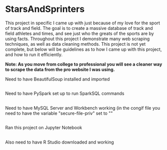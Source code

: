# StarsAndSprinters
This project in specific I came up with just because of my love for the sport of track and field. The goal is to create a massive database of track and field athletes and times, and see just who the greats of the sports are by using facts. Throughout this project I demonstrate many web scraping techniques, as well as data cleaning methods. This project is not yet complete, but below will be guidelines as to how I came up with this project, and how to run it efficiently. 

**Note: As you move from college to professional you will see a cleaner way to scrape the data from the pro website I was using.**

Need to have BeautifulSoup installed and imported
##
Need to have PySpark set up to run SparkSQL commands
##
Need to have MySQL Server and Workbench working (in the congif file you need to have the variable "secure-file-priv" set to ""
##
Ran this project on Jupyter Notebook
## 
Also need to have R Studio downloaded and working
